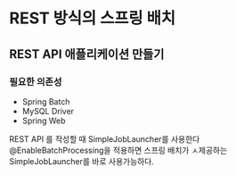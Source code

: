# REST 방식의 스프링 배치

## REST API 애플리케이션 만들기

### 필요한 의존성
* Spring Batch
* MySQL Driver
* Spring Web



REST API 를 작성할 때 SimpleJobLauncher를 사용한다
@EnableBatchProcessing을 적용하면 스프링 배치가 ㅅ제공하는 SimpleJobLauncher를 바로 사용가능하다.